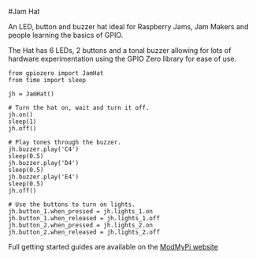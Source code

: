 <!--
---
name: JamHat
class: board
type: multi
formfactor: HAT
manufacturer: ModMyPi
description: A Jam friendly board with 6 LEDs, 2 buttons and a buzzer.
url: https://www.modmypi.com/jam-hat
github: https://github.com/modmypi/Jam-HAT
buy: http://www.modmypi.com/jam-hat
image: 'modmypi-jamhat.png'
pincount: 40
eeprom: no
power:
  '1':
  '2':
  '4':
ground:
  '6':
  '9':
  '14':
  '20':
  '25':
  '30':
  '34':
  '39':
pin:
  '29':
    name: LED1
    direction: output
    active: high
  '31':
    name: LED2
    direction: output
    active: high
  '32':
    name: LED3
    direction: output
    active: high
  '33':
    name: LED4
    direction: output
    active: high
  '36':
    name: LED5
    direction: output
    active: high
  '11':
    name: LED6
    direction: output
    active: high
  '12':
    name: Button 2/Right Button
    direction: input
    active: high
  '35':
    name: Button 1/Left Button
    direction: input
    active: high
  '38':
    name: Buzzer
    direction: output
    active: high
-->
#Jam Hat

An LED, button and buzzer hat ideal for Raspberry Jams, Jam Makers and people learning the basics of GPIO.

The Hat has 6 LEDs, 2 buttons and a tonal buzzer allowing for lots of hardware experimentation using the GPIO Zero library for ease of use.
```
from gpiozero import JamHat
from time import sleep

jh = JamHat()

# Turn the hat on, wait and turn it off.
jh.on()
sleep(1)
jh.off()

# Play tones through the buzzer.
jh.buzzer.play('C4')
sleep(0.5)
jh.buzzer.play('D4')
sleep(0.5)
jh.buzzer.play('E4')
sleep(0.5)
jh.off()

# Use the buttons to turn on lights.
jh.button_1.when_pressed = jh.lights_1.on
jh.button_1.when_released = jh.lights_1.off
jh.button_2.when_pressed = jh.lights_2.on
jh.button_2.when_released = jh.lights_2.off
```

Full getting started guides are available on the [ModMyPi website](https://www.modmypi.com/blog/getting-started-with-the-jamhat)
